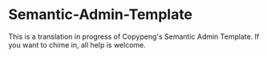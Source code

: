 # Semantic-Admin-Template

This is a translation in progress of Copypeng's Semantic Admin Template. If you want to chime in, all help is welcome.
